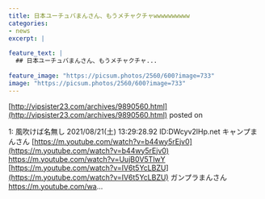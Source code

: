 ```yaml
---
title: 日本ユーチュバまんさん、もうメチャクチャwwwwwwwwww
categories:
- news
excerpt: |
  
feature_text: |
  ## 日本ユーチュバまんさん、もうメチャクチャ...
  
feature_image: "https://picsum.photos/2560/600?image=733"
image: "https://picsum.photos/2560/600?image=733"
---
```


[http://vipsister23.com/archives/9890560.html](http://vipsister23.com/archives/9890560.html)
posted on 

<!--more-->

1: 風吹けば名無し 2021/08/21(土) 13:29:28.92 ID:DWcyv2lHp.net キャンプまんさん [https://m.youtube.com/watch?v=b44wy5rEjv0](https://m.youtube.com/watch?v=b44wy5rEjv0) https://m.youtube.com/watch?v=UujB0V5TlwY [https://m.youtube.com/watch?v=IV6t5YcLBZU](https://m.youtube.com/watch?v=IV6t5YcLBZU) ガンプラまんさん https://m.youtube.com/wa...
